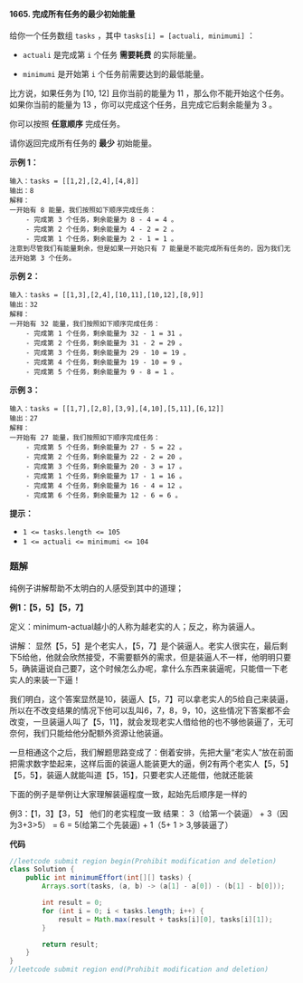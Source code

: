 #### 1665. 完成所有任务的最少初始能量

给你一个任务数组 `tasks` ，其中 `tasks[i] = [actuali, minimumi]` ：

- `actuali` 是完成第 `i` 个任务 **需要耗费** 的实际能量。

- `minimumi` 是开始第 `i` 个任务前需要达到的最低能量。

比方说，如果任务为 [10, 12] 且你当前的能量为 11 ，那么你不能开始这个任务。如果你当前的能量为 13 ，你可以完成这个任务，且完成它后剩余能量为 3 。

你可以按照 **任意顺序** 完成任务。

请你返回完成所有任务的 **最少** 初始能量。

**示例 1：**

```shell
输入：tasks = [[1,2],[2,4],[4,8]]
输出：8
解释：
一开始有 8 能量，我们按照如下顺序完成任务：
    - 完成第 3 个任务，剩余能量为 8 - 4 = 4 。
    - 完成第 2 个任务，剩余能量为 4 - 2 = 2 。
    - 完成第 1 个任务，剩余能量为 2 - 1 = 1 。
注意到尽管我们有能量剩余，但是如果一开始只有 7 能量是不能完成所有任务的，因为我们无法开始第 3 个任务。
```

**示例 2：**

```shell
输入：tasks = [[1,3],[2,4],[10,11],[10,12],[8,9]]
输出：32
解释：
一开始有 32 能量，我们按照如下顺序完成任务：
    - 完成第 1 个任务，剩余能量为 32 - 1 = 31 。
    - 完成第 2 个任务，剩余能量为 31 - 2 = 29 。
    - 完成第 3 个任务，剩余能量为 29 - 10 = 19 。
    - 完成第 4 个任务，剩余能量为 19 - 10 = 9 。
    - 完成第 5 个任务，剩余能量为 9 - 8 = 1 。
```

**示例 3：**

```shell
输入：tasks = [[1,7],[2,8],[3,9],[4,10],[5,11],[6,12]]
输出：27
解释：
一开始有 27 能量，我们按照如下顺序完成任务：
    - 完成第 5 个任务，剩余能量为 27 - 5 = 22 。
    - 完成第 2 个任务，剩余能量为 22 - 2 = 20 。
    - 完成第 3 个任务，剩余能量为 20 - 3 = 17 。
    - 完成第 1 个任务，剩余能量为 17 - 1 = 16 。
    - 完成第 4 个任务，剩余能量为 16 - 4 = 12 。
    - 完成第 6 个任务，剩余能量为 12 - 6 = 6 。
```

**提示：**

- `1 <= tasks.length <= 105`
- `1 <= actuali <= minimumi <= 104`

### 题解

纯例子讲解帮助不太明白的人感受到其中的道理；

**例1：【5，5】【5，7】**

定义：minimum-actual越小的人称为越老实的人；反之，称为装逼人。

讲解： 显然【5，5】是个老实人，【5，7】是个装逼人。老实人很实在，最后剩下5给他，他就会欣然接受，不需要额外的需求，但是装逼人不一样，他明明只要5，确装逼说自己要7，这个时候怎么办呢，拿什么东西来装逼呢，只能借一下老实人的来装一下逼！

我们明白，这个答案显然是10，装逼人【5，7】可以拿老实人的5给自己来装逼，所以在不改变结果的情况下他可以乱叫6，7，8，9，10，这些情况下答案都不会改变，一旦装逼人叫了【5，11】，就会发现老实人借给他的也不够他装逼了，无可奈何，我们只能给他分配额外资源让他装逼。

一旦相通这个之后，我们解题思路变成了：倒着安排，先把大量“老实人”放在前面把需求数字垫起来，这样后面的装逼人能装更大的逼，例2有两个老实人【5，5】【5，5】，装逼人就能叫道【5，15】，只要老实人还能借，他就还能装

下面的例子是举例让大家理解装逼程度一致，起始先后顺序是一样的

例3：【1，3】【3，5】 他们的老实程度一致 结果： 3（给第一个装逼） + 3（因为3+3>5） = 6 = 5(给第二个先装逼) + 1（5+ 1 > 3,够装逼了）

**代码**

```java
//leetcode submit region begin(Prohibit modification and deletion)
class Solution {
    public int minimumEffort(int[][] tasks) {
        Arrays.sort(tasks, (a, b) -> (a[1] - a[0]) - (b[1] - b[0]));

        int result = 0;
        for (int i = 0; i < tasks.length; i++) {
            result = Math.max(result + tasks[i][0], tasks[i][1]);
        }

        return result;
    }
}
//leetcode submit region end(Prohibit modification and deletion)

```

